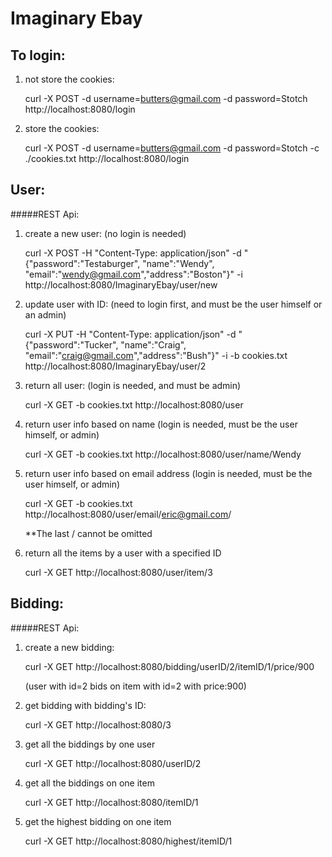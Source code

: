 Imaginary Ebay 
===


To login:
----------
1. not store the cookies:

	curl -X POST -d username=butters@gmail.com -d password=Stotch http://localhost:8080/login 
	
2. store the cookies:
	
	curl -X POST -d username=butters@gmail.com -d password=Stotch -c ./cookies.txt http://localhost:8080/login 




User:
-----
#####REST Api:
1. create a new user: (no login is needed)

	curl -X POST -H "Content-Type: application/json" -d "{\"password\":\"Testaburger\", \"name\":\"Wendy\", \"email\":\"wendy@gmail.com\",\"address\":\"Boston\"}" -i  http://localhost:8080/ImaginaryEbay/user/new


2. update user with ID: (need to login first, and must be the user himself or an admin)

	curl -X PUT -H "Content-Type: application/json" -d "{\"password\":\"Tucker\", \"name\":\"Craig\", \"email\":\"craig@gmail.com\",\"address\":\"Bush\"}" -i -b cookies.txt http://localhost:8080/ImaginaryEbay/user/2
	
	
3. return all user: (login is needed, and must be admin)

	curl -X GET -b cookies.txt http://localhost:8080/user
	
4. return user info based on name (login is needed, must be the user himself, or admin)

	curl -X GET -b cookies.txt http://localhost:8080/user/name/Wendy	


5. return user info based on email address (login is needed, must be the user himself, or admin)
	
	curl -X GET -b cookies.txt http://localhost:8080/user/email/eric@gmail.com/
	
	**The last / cannot be omitted

6. return all the items by a user with a specified ID

	curl -X GET http://localhost:8080/user/item/3
	

	
Bidding:
-----
#####REST Api:
1. create a new bidding:

	 curl -X GET http://localhost:8080/bidding/userID/2/itemID/1/price/900
	 
	 (user with id=2 bids on item with id=2 with price:900)

2. get bidding with bidding's ID:
	
	curl -X GET http://localhost:8080/3

3. get all the biddings by one user
	
	curl -X GET http://localhost:8080/userID/2

4. get all the biddings on one item

	curl -X GET http://localhost:8080/itemID/1


5. get the highest bidding on one item

	curl -X GET http://localhost:8080/highest/itemID/1
	



	
	

